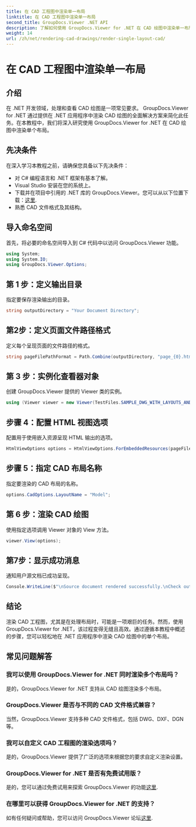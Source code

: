 ```yaml
---
title: 在 CAD 工程图中渲染单一布局
linktitle: 在 CAD 工程图中渲染单一布局
second_title: GroupDocs.Viewer .NET API
description: 了解如何使用 GroupDocs.Viewer for .NET 在 CAD 绘图中渲染单一布局。在 .NET 应用程序中无缝集成的简单步骤。
weight: 14
url: /zh/net/rendering-cad-drawings/render-single-layout-cad/
---
```


# 在 CAD 工程图中渲染单一布局

## 介绍
在 .NET 开发领域，处理和查看 CAD 绘图是一项常见要求。 GroupDocs.Viewer for .NET 通过提供在 .NET 应用程序中渲染 CAD 绘图的全面解决方案来简化此任务。在本教程中，我们将深入研究使用 GroupDocs.Viewer for .NET 在 CAD 绘图中渲染单个布局。
## 先决条件
在深入学习本教程之前，请确保您具备以下先决条件：
- 对 C# 编程语言和 .NET 框架有基本了解。
- Visual Studio 安装在您的系统上。
- 下载并在项目中引用的 .NET 库的 GroupDocs.Viewer。您可以从以下位置下载：[这里](https://releases.groupdocs.com/viewer/net/).
- 熟悉 CAD 文件格式及其结构。

## 导入命名空间
首先，将必要的命名空间导入到 C# 代码中以访问 GroupDocs.Viewer 功能。

```csharp
using System;
using System.IO;
using GroupDocs.Viewer.Options;
```

## 第 1 步：定义输出目录
指定要保存渲染输出的目录。
```csharp
string outputDirectory = "Your Document Directory";
```
## 第2步：定义页面文件路径格式
定义每个呈现页面的文件路径的格式。
```csharp
string pageFilePathFormat = Path.Combine(outputDirectory, "page_{0}.html");
```
## 第 3 步：实例化查看器对象
创建 GroupDocs.Viewer 提供的 Viewer 类的实例。
```csharp
using (Viewer viewer = new Viewer(TestFiles.SAMPLE_DWG_WITH_LAYOUTS_AND_LAYERS))
```
## 步骤 4：配置 HTML 视图选项
配置用于使用嵌入资源呈现 HTML 输出的选项。
```csharp
HtmlViewOptions options = HtmlViewOptions.ForEmbeddedResources(pageFilePathFormat);
```
## 步骤 5：指定 CAD 布局名称
指定要渲染的 CAD 布局的名称。
```csharp
options.CadOptions.LayoutName = "Model";
```
## 第 6 步：渲染 CAD 绘图
使用指定选项调用 Viewer 对象的 View 方法。
```csharp
viewer.View(options);
```
## 第7步：显示成功消息
通知用户源文档已成功呈现。
```csharp
Console.WriteLine($"\nSource document rendered successfully.\nCheck output in {outputDirectory}.");
```

## 结论
渲染 CAD 工程图，尤其是在处理布局时，可能是一项艰巨的任务。然而，使用 GroupDocs.Viewer for .NET，该过程变得无缝且高效。通过遵循本教程中概述的步骤，您可以轻松地在 .NET 应用程序中渲染 CAD 绘图中的单个布局。
## 常见问题解答
### 我可以使用 GroupDocs.Viewer for .NET 同时渲染多个布局吗？
是的，GroupDocs.Viewer for .NET 支持从 CAD 绘图渲染多个布局。
### GroupDocs.Viewer 是否与不同的 CAD 文件格式兼容？
当然，GroupDocs.Viewer 支持多种 CAD 文件格式，包括 DWG、DXF、DGN 等。
### 我可以自定义 CAD 工程图的渲染选项吗？
是的，GroupDocs.Viewer 提供了广泛的选项来根据您的要求自定义渲染设置。
### GroupDocs.Viewer for .NET 是否有免费试用版？
是的，您可以通过免费试用来探索 GroupDocs.Viewer 的功能[这里](https://releases.groupdocs.com/).
### 在哪里可以获得 GroupDocs.Viewer for .NET 的支持？
如有任何疑问或帮助，您可以访问 GroupDocs.Viewer 论坛[这里](https://forum.groupdocs.com/c/viewer/9).
